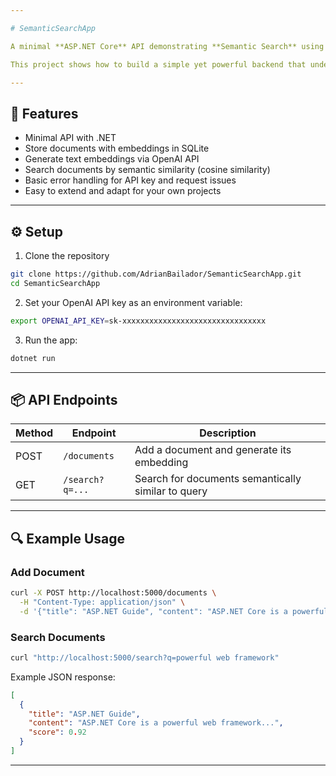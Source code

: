 ```yaml
---

# SemanticSearchApp

A minimal **ASP.NET Core** API demonstrating **Semantic Search** using **OpenAI embeddings**, **SQLite**, and **Dapper**.

This project shows how to build a simple yet powerful backend that understands the meaning of text queries to find relevant documents, not just exact keyword matches.

---
```


## 🚀 Features

* Minimal API with .NET
* Store documents with embeddings in SQLite
* Generate text embeddings via OpenAI API
* Search documents by semantic similarity (cosine similarity)
* Basic error handling for API key and request issues
* Easy to extend and adapt for your own projects

---

## ⚙️ Setup

1. Clone the repository

```bash
git clone https://github.com/AdrianBailador/SemanticSearchApp.git
cd SemanticSearchApp
```

2. Set your OpenAI API key as an environment variable:

```bash
export OPENAI_API_KEY=sk-xxxxxxxxxxxxxxxxxxxxxxxxxxxxxxxx
```

3. Run the app:

```bash
dotnet run
```

---

## 📦 API Endpoints

| Method | Endpoint        | Description                                        |
| ------ | --------------- | -------------------------------------------------- |
| POST   | `/documents`    | Add a document and generate its embedding          |
| GET    | `/search?q=...` | Search for documents semantically similar to query |

---

## 🔍 Example Usage

### Add Document

```bash
curl -X POST http://localhost:5000/documents \
  -H "Content-Type: application/json" \
  -d '{"title": "ASP.NET Guide", "content": "ASP.NET Core is a powerful web framework..."}'
```

### Search Documents

```bash
curl "http://localhost:5000/search?q=powerful web framework"
```

Example JSON response:

```json
[
  {
    "title": "ASP.NET Guide",
    "content": "ASP.NET Core is a powerful web framework...",
    "score": 0.92
  }
]
```

---


